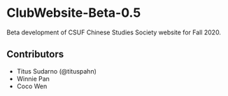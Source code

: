 # ClubWebsite-Beta-0.5
Beta development of CSUF Chinese Studies Society website for Fall 2020.

## Contributors
* Titus Sudarno (@tituspahn) 
* Winnie Pan
* Coco Wen
